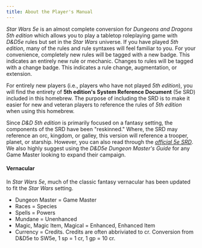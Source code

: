 ```yaml
---
title: About the Player's Manual
---
```

_Star Wars 5e_ is an almost complete conversion for _Dungeons and Dragons 5th edition_ which allows you to play a tabletop roleplaying game
with _D&D5e_ rules but set in the _Star Wars_ universe. If you have played _5th edition_, many of the rules and rule syntaxes will feel familiar to you. For your convenience, completely new rules will be tagged with a <v-chip color="info" small>new</v-chip> badge. This indicates an entirely new rule or mechanic. Changes to rules will be tagged with a <v-chip color="warning" text-color="black" small>change</v-chip> badge. This indicates a rule change, augmentation, or extension.

For entirely new players (i.e., players who have not played _5th edition_), you will find the entirety of __5th edition's
System Reference Document__ (5e SRD) included in this homebrew. The purpose of including the SRD is to make it easier for
new and veteran players to reference the rules of _5th edition_ when using this homebrew.

Since _D&D 5th edition_ is primarily focused on a fantasy setting, the components of the SRD have been "reskinned." Where,
the SRD may reference an orc, kingdom, or galley, this version will reference a trooper, planet, or starship. However, you
can also read through the _[official 5e SRD](https://dnd.wizards.com/articles/features/basicrules)_. We also highly suggest 
using the _D&D5e Dungeon Master's Guide_ for any Game Master looking to expand their campaign.

#### Vernacular
In _Star Wars 5e_, much of the classic fantasy vernacular has been updated to fit the _Star Wars_ setting.

- Dungeon Master = Game Master
- Races = Species
- Spells = Powers
- Mundane = Unenhanced
- Magic, Magic Item, Magical = Enhanced, Enhanced Item
- Currency = Credits. Credits are often abbriviated to cr. Conversion from D&D5e to SW5e, 1 sp = 1 cr, 1 gp = 10 cr.